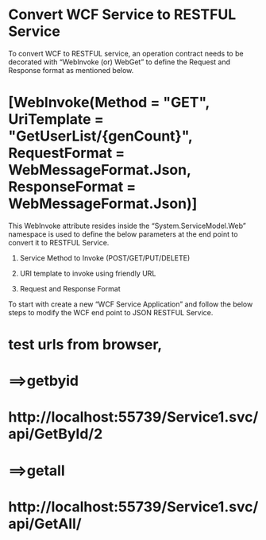 # Convert WCF Service to RESTFUL Service


To convert WCF to RESTFUL service, an operation contract needs to be decorated with “WebInvoke (or) WebGet” to define the Request and Response format as mentioned below.

 

# [WebInvoke(Method = "GET", UriTemplate = "GetUserList/{genCount}", RequestFormat = WebMessageFormat.Json, ResponseFormat = WebMessageFormat.Json)]

 

This WebInvoke attribute resides inside the “System.ServiceModel.Web” namespace is used to define the below parameters at the end point to convert it to RESTFUL Service.

1. Service Method to Invoke (POST/GET/PUT/DELETE)

2. URI template to invoke using friendly URL

3. Request and Response Format

To start with create a new “WCF Service Application” and follow the below steps to modify the WCF end point to JSON RESTFUL Service.


# test urls from browser,
# ==>getbyid
# http://localhost:55739/Service1.svc/api/GetById/2

# ==>getall
# http://localhost:55739/Service1.svc/api/GetAll/
